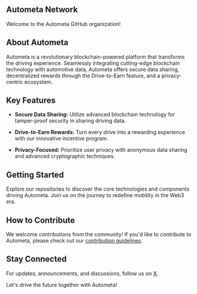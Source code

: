 ## Autometa Network

Welcome to the Autometa GitHub organization!

## About Autometa

Autometa is a revolutionary blockchain-powered platform that transforms the driving experience. Seamlessly integrating cutting-edge blockchain technology with automotive data, Autometa offers secure data sharing, decentralized rewards through the Drive-to-Earn feature, and a privacy-centric ecosystem.

## Key Features

- **Secure Data Sharing:** Utilize advanced blockchain technology for tamper-proof security in sharing driving data.
  
- **Drive-to-Earn Rewards:** Turn every drive into a rewarding experience with our innovative incentive program.

- **Privacy-Focused:** Prioritize user privacy with anonymous data sharing and advanced cryptographic techniques.

## Getting Started

Explore our repositories to discover the core technologies and components driving Autometa. Join us on the journey to redefine mobility in the Web3 era.

## How to Contribute

We welcome contributions from the community! If you'd like to contribute to Autometa, please check out our [contribution guidelines](CONTRIBUTING.md).

## Stay Connected

For updates, announcements, and discussions, follow us on [X](https://twitter.com/AutometaNetwork/).

Let's drive the future together with Autometa!
